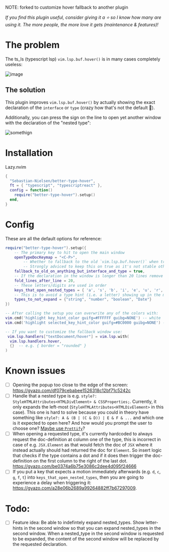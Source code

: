 NOTE: forked to customize hover fallback to another plugin

*If you find this plugin useful, consider giving it a ⭐ so I know how many are using it. The more people, the more love it gets (maintenance & features)!*

# The problem

The ts_ls (typescript lsp) `vim.lsp.buf.hover()` is in many cases completely useless:

![image](https://github.com/user-attachments/assets/a30b638a-2d06-4861-9330-0375a2c4a828)

## The solution

This plugin improves `vim.lsp.buf.hover()` by actually showing the exact declaration of the `interface` or `type` (crazy how that's not the default 🤔). 

Additionally, you can press the sign on the line to open yet another window with the declaration of the "nested type":


![somethign](https://gyazo.com/7ea66b405b1999248e7e145dc90cdd5a.gif)

# Installation

Lazy.nvim
```lua
{
  "Sebastian-Nielsen/better-type-hover",
  ft = { "typescript", "typescriptreact" }, 
  config = function()
    require("better-type-hover").setup()
  end,
}
```

# Config

These are all the default options for reference:

```lua
require("better-type-hover").setup({
	-- The primary key to hit to open the main window
	openTypeDocKeymap = "<C-P>",
        -- Whether to fallback to the old `vim.lsp.buf.hover()` when triggered on anything but an interface or type.
        -- Strongly adviced to keep this on true as it's not stable otherwise.
	fallback_to_old_on_anything_but_interface_and_type = true,
	-- If the declaration in the window is longer than 20 lines remove all lines after the 20th line. 
	fold_lines_after_line = 20,
	-- These letters/digits are used in order
	keys_that_open_nested_types = { 'a', 's', 'b', 'i', 'e', 'u', 'r', 'x' },
	-- This is to avoid a type hint (i.e. a letter) showing up in the main window
	types_to_not_expand = {"string", "number", "boolean", "Date"}
})

-- After calling the setup you can overwrite any of the colors with: 
vim.cmd('highlight key_hint_color guifg=#FFFFFF guibg=NONE') -- white
vim.cmd('highlight selected_key_hint_color guifg=#BC0000 guibg=NONE') -- red 

-- If you want to customize the fallback window use:
 vim.lsp.handlers["textDocument/hover"] = vim.lsp.with(
  vim.lsp.handlers.hover,
  {}  -- e.g. { border = "rounded" }
)
```

# Known issues

- [ ] Opening the popup too close to the edge of the screen: https://gyazo.com/df079cebabee1526318c12bf71c5242c
- [ ] Handle that a nested type is e.g. `style?: StyleHTMLAttributes<HTMLDivElement> & CSSProperties;`. Currently, it only expands the left-most (`StyleHTMLAttributes<HTMLDivElement>` in this case). This one is hard to solve because you could in theory have something like `style?: A & (B | (C & D)) | E & F & ...` and which one is it expected to open here? And how would you prompt the user to choose one? 
[Maybe use `Prettify`](https://www.reddit.com/r/typescript/comments/1jf9zs1/how_to_get_useful_intellisense_for_complex_types/)?
- [ ] When opening a requested type, it's currently hardcoded to always request the doc-definition at column one of the type, this is incorrect in case of e.g. `JSX.Element` as that would fetch the doc of `JSX` where it instead actually should had returned the doc for `Element`. So insert logic that checks if the type contains a dot and if it does then trigger the doc-definition on the first column to the right of the last dot. https://gyazo.com/be0374a6b75e3086c2dee4d095f24666
- [ ] If you put a key that expects a motion immediately afterwards (e.g. `d`, `c`, `g`, `f`, `t`) into `keys_that_open_nested_types`, then you are going to experience a delay when triggering it: https://gyazo.com/a28e06b2689a99264882ff7b67297009. 

# Todo:

- [ ] Feature idea: Be able to indefintely expand nested_types. Show letter-hints in the second window so that you can expand nested_types in the second window. When a nested_type in the second window is requested to be expanded, the content of the second window will be replaced by the requested declaration. 
